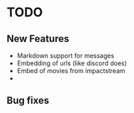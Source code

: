 # TODO

## New Features
- Markdown support for messages
- Embedding of urls (like discord does)
- Embed of movies from impactstream
- 

## Bug fixes
